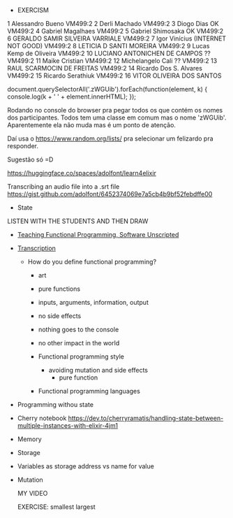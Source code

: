 - EXERCISM

1 Alessandro Bueno
VM499:2 2 Derli Machado
VM499:2 3 Diogo Dias
OK VM499:2 4 Gabriel Magalhaes
VM499:2 5 Gabriel Shimosaka
OK VM499:2 6 GERALDO SAMIR SILVEIRA VARRIALE
VM499:2 7 Igor Vinícius
(INTERNET NOT GOOD) VM499:2 8 LETICIA D SANTI MOREIRA
VM499:2 9 Lucas Kemp de Oliveira
VM499:2 10 LUCIANO ANTONICHEN DE CAMPOS
?? VM499:2 11 Maike Cristian
VM499:2 12 Michelangelo Cali
?? VM499:2 13 RAUL SCARMOCIN DE FREITAS
VM499:2 14 Ricardo Dos S. Alvares
VM499:2 15 Ricardo Serathiuk
VM499:2 16 VITOR OLIVEIRA DOS SANTOS

document.querySelectorAll('.zWGUib').forEach(function(element, k) {
    console.log(k + ' ' + element.innerHTML);
});

Rodando no console do browser pra pegar todos os <span> que contém os nomes dos participantes. Todos tem uma classe em comum mas o nome 'zWGUib'. Aparentemente ela não muda mas é um ponto de atenção.

Daí usa o https://www.random.org/lists/ pra selecionar um felizardo pra responder.

Sugestão só =D

https://huggingface.co/spaces/adolfont/learn4elixir

Transcribing an audio file into a .srt file
https://gist.github.com/adolfont/6452374069e7a5cb4b9bf52febdffe00

- State


LISTEN WITH THE STUDENTS AND THEN DRAW

- [Teaching Functional Programming, Software Unscripted](https://open.spotify.com/episode/0RhRifMc0XzigROlXRQPDM)

- [Transcription](https://sites.google.com/noredink.com/podcast-transcriptions/1-2-teaching-functional-programming?authuser=0)

  - How do you define functional programming? 
    - art
    - pure functions
    - inputs, arguments, information, output
    - no side effects
    - nothing goes to the console
    - no other impact in the world


    - Functional programming style
      - avoiding mutation and side effects
        - pure function
    - Functional programming languages


- Programming withou state 
 - Cherry notebook https://dev.to/cherryramatis/handling-state-between-multiple-instances-with-elixir-4jm1

- Memory
- Storage
- Variables as storage address vs name for value
- Mutation


    MY VIDEO


    EXERCISE: smallest largest